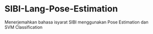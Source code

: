 # SIBI-Lang-Pose-Estimation
Menerjemahkan bahasa isyarat SIBI menggunakan Pose Estimation dan SVM Classification
